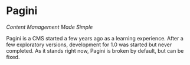 Pagini
======

*Content Management Made Simple*

Pagini is a CMS started a few years ago as a learning experience. After a few exploratory versions, development for 1.0 was started but never completed. As it stands right now, Pagini is broken by default, but can be fixed.
